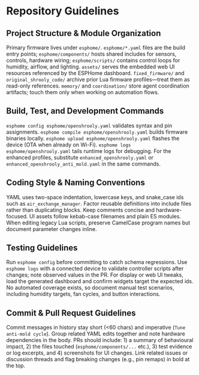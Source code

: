# Repository Guidelines

## Project Structure & Module Organization
Primary firmware lives under `esphome/`. `esphome/*.yaml` files are the build entry points; `esphome/components/` hosts shared includes for sensors, controls, hardware wiring; `esphome/scripts/` contains control loops for humidity, airflow, and lighting. `assets/` serves the embedded web UI resources referenced by the ESPHome dashboard. `fixed_firmware/` and `original_shrooly_code/` archive prior Lua firmware profiles—treat them as read-only references. `memory/` and `coordination/` store agent coordination artifacts; touch them only when working on automation flows.

## Build, Test, and Development Commands
`esphome config esphome/openshrooly.yaml` validates syntax and pin assignments. `esphome compile esphome/openshrooly.yaml` builds firmware binaries locally. `esphome upload esphome/openshrooly.yaml` flashes the device (OTA when already on Wi-Fi). `esphome logs esphome/openshrooly.yaml` tails runtime logs for debugging. For the enhanced profiles, substitute `enhanced_openshrooly.yaml` or `enhanced_openshrooly_anti_mold.yaml` in the same commands.

## Coding Style & Naming Conventions
YAML uses two-space indentation, lowercase keys, and snake_case ids such as `air_exchange_manager`. Factor reusable definitions into include files rather than duplicating blocks. Keep comments concise and hardware-focused. UI assets follow kebab-case filenames and plain ES modules. When editing legacy Lua scripts, preserve CamelCase program names but document parameter changes inline.

## Testing Guidelines
Run `esphome config` before committing to catch schema regressions. Use `esphome logs` with a connected device to validate controller scripts after changes; note observed values in the PR. For display or web UI tweaks, load the generated dashboard and confirm widgets target the expected ids. No automated coverage exists, so document manual test scenarios, including humidity targets, fan cycles, and button interactions.

## Commit & Pull Request Guidelines
Commit messages in history stay short (<60 chars) and imperative (`Tune anti-mold cycle`). Group related YAML edits together and note hardware dependencies in the body. PRs should include: 1) a summary of behavioural impact, 2) the files touched (`esphome/components/...` etc.), 3) test evidence or log excerpts, and 4) screenshots for UI changes. Link related issues or discussion threads and flag breaking changes (e.g., pin remaps) in bold at the top.
